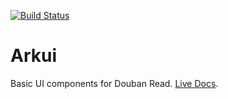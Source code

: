 [![Build Status](https://travis-ci.org/mockee/arkui.png?branch=master)](https://travis-ci.org/mockee/arkui)

# Arkui

Basic UI components for Douban Read. [Live Docs](http://mockee.github.io/arkui/).
